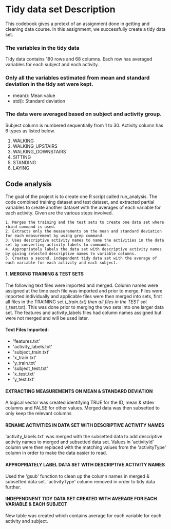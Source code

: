 # Tidy data set Description
This codebook gives a pretext of an assignment done in getting and cleaning data course. In this assignment,
we successfully create a tidy data set.

### The variables in the tidy data
Tidy data contains 180 rows and 68 columns. Each row has averaged variables for each subject and each activity.

### Only all the variables estimated from mean and standard deviation in the tidy set were kept.

* mean(): Mean value
* std(): Standard deviation

### The data were averaged based on subject and activity group.

Subject column is numbered sequentially from 1 to 30.
Activity column has 6 types as listed below.
1. WALKING
2. WALKING_UPSTAIRS
3. WALKING_DOWNSTAIRS
4. SITTING
5. STANDING
6. LAYING

## Code analysis 
The goal of the project is to create one R script called run_analysis.
The code combined training dataset and test dataset,  and extracted partial variables to create another dataset with the averages of each variable for each activity.
Given are the various steps involved.

    1. Merges the training and the test sets to create one data set where rbind command is used.
    2. Extracts only the measurements on the mean and standard deviation for each measurement by using grep command.
    3. Uses descriptive activity names to name the activities in the data set by converting activity labels to commands.
    4. Appropriately labels the data set with descriptive activity names by giving selected descriptive names to variable columns.
    5. Creates a second, independent tidy data set with the average of each variable for each activity and each subject.


#### 1. MERGING TRAINING & TEST SETS
The following text files were imported and merged. Column names were assigned at the time each file was imported and prior to merge. Files were imported individually and applicable files were then merged into sets, first all files in the TRAINING set \(*_train.txt\) then all files in the TEST set \(*_test.txt\). This was done prior to merging the two sets into one larger data set. The features and activity_labels files had column names assigned but were not merged and will be used later.

#### Text Files Imported:

- 'features.txt'
- 'activity_labels.txt'
- 'subject_train.txt'
- 'x_train.txt'
- 'y_train.txt'
- 'subject_test.txt'
- 'x_test.txt'
- 'y_test.txt'

#### EXTRACTING MEASUREMENTS ON MEAN & STANDARD DEVIATION
A logical vector was created identifying TRUE for the ID, mean & stdev columns and FALSE for other values. Merged data was then subsetted to only keep the relevant columns

#### RENAME ACTIVITIES IN DATA SET WITH DESCRIPTIVE ACTIVITY NAMES
'activity_labels.txt' was merged with the subsetted data to add descriptive activity names to merged and subsetted data set. Values in 'activityId' column were then replaced with the matching values from the 'activityType' column in order to make the data easier to read. 

#### APPROPRIATELY LABEL DATA SET WITH DESCRIPTIVE ACTIVITY NAMES
Used the 'gsub' function to clean up the column names in merged & subsetted data set. 'activityType' column removed in order to tidy data further.

#### INDEPENDNENT TIDY DATA SET CREATED WITH AVERAGE FOR EACH VARIABLE & EACH SUBJECT
New table was created which contains average for each variable for each activity and subject.
